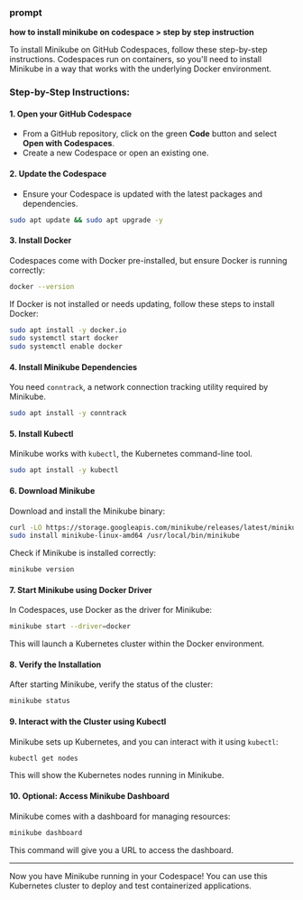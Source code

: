 ### prompt

**how to install minikube on codespace > step by step instruction**

To install Minikube on GitHub Codespaces, follow these step-by-step instructions. Codespaces run on containers, so you'll need to install Minikube in a way that works with the underlying Docker environment.

### Step-by-Step Instructions:

#### 1. **Open your GitHub Codespace**
   - From a GitHub repository, click on the green **Code** button and select **Open with Codespaces**.
   - Create a new Codespace or open an existing one.

#### 2. **Update the Codespace**
   - Ensure your Codespace is updated with the latest packages and dependencies.

   ```bash
   sudo apt update && sudo apt upgrade -y
   ```

#### 3. **Install Docker**
   Codespaces come with Docker pre-installed, but ensure Docker is running correctly:

   ```bash
   docker --version
   ```

   If Docker is not installed or needs updating, follow these steps to install Docker:

   ```bash
   sudo apt install -y docker.io
   sudo systemctl start docker
   sudo systemctl enable docker
   ```

#### 4. **Install Minikube Dependencies**
   You need `conntrack`, a network connection tracking utility required by Minikube.

   ```bash
   sudo apt install -y conntrack
   ```

#### 5. **Install Kubectl**
   Minikube works with `kubectl`, the Kubernetes command-line tool.

   ```bash
   sudo apt install -y kubectl
   ```

#### 6. **Download Minikube**
   Download and install the Minikube binary:

   ```bash
   curl -LO https://storage.googleapis.com/minikube/releases/latest/minikube-linux-amd64
   sudo install minikube-linux-amd64 /usr/local/bin/minikube
   ```

   Check if Minikube is installed correctly:

   ```bash
   minikube version
   ```

#### 7. **Start Minikube using Docker Driver**
   In Codespaces, use Docker as the driver for Minikube:

   ```bash
   minikube start --driver=docker
   ```

   This will launch a Kubernetes cluster within the Docker environment.

#### 8. **Verify the Installation**
   After starting Minikube, verify the status of the cluster:

   ```bash
   minikube status
   ```

#### 9. **Interact with the Cluster using Kubectl**
   Minikube sets up Kubernetes, and you can interact with it using `kubectl`:

   ```bash
   kubectl get nodes
   ```

This will show the Kubernetes nodes running in Minikube.

#### 10. **Optional: Access Minikube Dashboard**
   Minikube comes with a dashboard for managing resources:

   ```bash
   minikube dashboard
   ```

This command will give you a URL to access the dashboard.

---

Now you have Minikube running in your Codespace! You can use this Kubernetes cluster to deploy and test containerized applications.